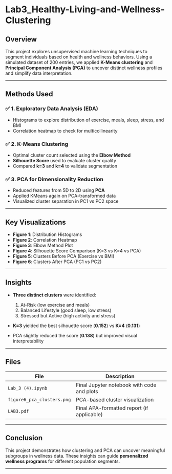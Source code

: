 # Lab3_Healthy-Living-and-Wellness-Clustering


##  Overview

This project explores unsupervised machine learning techniques to segment individuals based on health and wellness behaviors. Using a simulated dataset of 200 entries, we applied **K-Means clustering** and **Principal Component Analysis (PCA)** to uncover distinct wellness profiles and simplify data interpretation.

---

##  Methods Used

### ✅ 1. Exploratory Data Analysis (EDA)
- Histograms to explore distribution of exercise, meals, sleep, stress, and BMI
- Correlation heatmap to check for multicollinearity

### ✅ 2. K-Means Clustering
- Optimal cluster count selected using the **Elbow Method**
- **Silhouette Score** used to evaluate cluster quality
- Compared **k=3** and **k=4** to validate segmentation

### ✅ 3. PCA for Dimensionality Reduction
- Reduced features from 5D to 2D using **PCA**
- Applied KMeans again on PCA-transformed data
- Visualized cluster separation in PC1 vs PC2 space

---

## Key Visualizations

- **Figure 1**: Distribution Histograms
- **Figure 2**: Correlation Heatmap
- **Figure 3**: Elbow Method Plot
- **Figure 4**: Silhouette Score Comparison (K=3 vs K=4 vs PCA)
- **Figure 5**: Clusters Before PCA (Exercise vs BMI)
- **Figure 6**: Clusters After PCA (PC1 vs PC2)

---

##  Insights

- **Three distinct clusters** were identified:
  1.  At-Risk (low exercise and meals)
  2.  Balanced Lifestyle (good sleep, low stress)
  3.  Stressed but Active (high activity and stress)

- **K=3** yielded the best silhouette score (**0.152**) vs **K=4** (**0.131**)
- PCA slightly reduced the score (**0.138**) but improved visual interpretability

---

## Files

| File                     | Description                              |
|--------------------------|------------------------------------------|
| `Lab_3 (4).ipynb`        | Final Jupyter notebook with code and plots |
| `figure6_pca_clusters.png` | PCA-based cluster visualization         |
| `LAB3.pdf`               | Final APA-formatted report (if applicable) |

---

##  Conclusion

This project demonstrates how clustering and PCA can uncover meaningful subgroups in wellness data. These insights can guide **personalized wellness programs** for different population segments.

---


